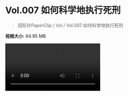# Vol.007 如何科学地执行死刑

> 回形针PaperClip / Vol / Vol.007 如何科学地执行死刑

**视频大小**: 64.95 MB

<div class="video"><video src="https://file.hsyhx.top/video/PaperClip/Vol/007.mp4" controls preload>🤔 您的浏览器不支持 video 标签</video></div>